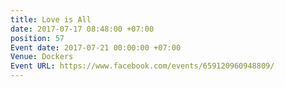 ```yaml
---
title: Love is All
date: 2017-07-17 08:48:00 +07:00
position: 57
Event date: 2017-07-21 00:00:00 +07:00
Venue: Dockers
Event URL: https://www.facebook.com/events/659120960948809/
---
```


